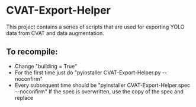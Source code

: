# CVAT-Export-Helper
This project contains a series of scripts that are used for exporting YOLO data from CVAT and data augmentation. 

## To recompile:
- Change "building = True"
- For the first time just do "pyinstaller CVAT-Export-Helper.py --noconfirm"
- Every subsequent time should be "pyinstaller CVAT-Export-Helper.spec --noconfirm"
If the spec is overwritten, use the copy of the spec and replace